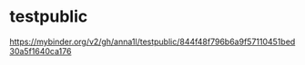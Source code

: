 # testpublic

https://mybinder.org/v2/gh/anna1l/testpublic/844f48f796b6a9f57110451bed30a5f1640ca176
